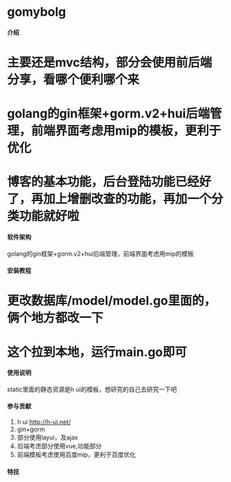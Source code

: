 # gomybolg

#### 介绍

# 主要还是mvc结构，部分会使用前后端分享，看哪个便利哪个来
# golang的gin框架+gorm.v2+hui后端管理，前端界面考虑用mip的模板，更利于优化
# 博客的基本功能，后台登陆功能已经好了，再加上增删改查的功能，再加一个分类功能就好啦

#### 软件架构
golang的gin框架+gorm.v2+hui后端管理，前端界面考虑用mip的模板


#### 安装教程
# 更改数据库/model/model.go里面的，俩个地方都改一下
# 这个拉到本地，运行main.go即可

#### 使用说明

static里面的静态资源是h ui的模板，想研究的自己去研究一下吧

#### 参与贡献
1. h ui  http://h-ui.net/
2. gin+gorm
3. 部分使用layui，及ajax
4. 后端考虑部分使用vue,功能部分
5. 前端模板考虑使用百度mip，更利于百度优化



#### 特技


